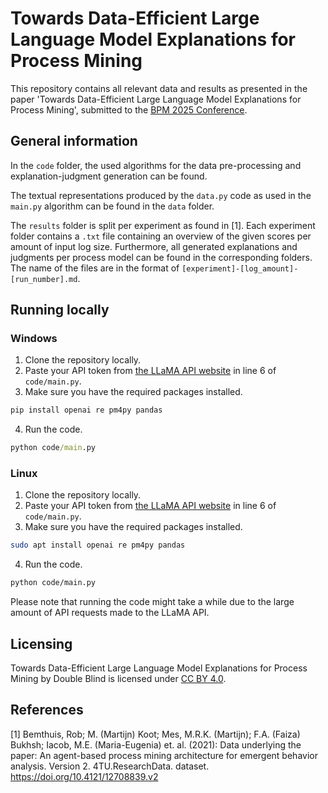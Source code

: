 # Towards Data-Efficient Large Language Model Explanations for Process Mining

This repository contains all relevant data and results as presented in the paper 'Towards Data-Efficient Large Language Model Explanations for Process Mining', submitted to the [BPM 2025 Conference](https://www.bpm2025seville.org/).

## General information
In the ``code`` folder, the used algorithms for the data pre-processing and explanation-judgment generation can be found.

The textual representations produced by the ``data.py`` code as used in the ``main.py`` algorithm can be found in the ``data`` folder.

The ``results`` folder is split per experiment as found in [1]. Each experiment folder contains a ``.txt`` file containing an overview of the given scores per amount of input log size. Furthermore, all generated explanations and judgments per process model can be found in the corresponding folders. The name of the files are in the format of ``[experiment]-[log_amount]-[run_number].md``.

## Running locally
### Windows
1. Clone the repository locally.
2. Paste your API token from [the LLaMA API website](https://www.llamaapi.com/en/dashboard/api-token) in line 6 of ``code/main.py``.
3. Make sure you have the required packages installed.
```cmd
pip install openai re pm4py pandas
```
4. Run the code.
```cmd
python code/main.py
```

### Linux
1. Clone the repository locally.
2. Paste your API token from [the LLaMA API website](https://www.llamaapi.com/en/dashboard/api-token) in line 6 of ``code/main.py``.
3. Make sure you have the required packages installed.
```bash
sudo apt install openai re pm4py pandas
```
4. Run the code.
```bash
python code/main.py
```

Please note that running the code might take a while due to the large amount of API requests made to the LLaMA API.

## Licensing
Towards Data-Efficient Large Language Model Explanations for Process Mining by Double Blind is licensed under [CC BY 4.0](https://creativecommons.org/licenses/by/4.0/?ref=chooser-v1).

## References
[1] Bemthuis, Rob; M. (Martijn) Koot; Mes, M.R.K. (Martijn); F.A. (Faiza) Bukhsh; Iacob, M.E. (Maria-Eugenia) et. al. (2021): Data underlying the paper: An agent-based process mining architecture for emergent behavior analysis. Version 2. 4TU.ResearchData. dataset. https://doi.org/10.4121/12708839.v2
